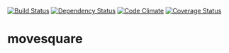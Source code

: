 [![Build Status](https://secure.travis-ci.org/pjambet/movesquare.png?branch=master)](https://next.travis-ci.org/pjambet/movesquare) [![Dependency Status](https://gemnasium.com/pjambet/movesquare.png)](https://gemnasium.com/pjambet/movesquare) [![Code Climate](https://codeclimate.com/github/pjambet/movesquare.png)](https://codeclimate.com/github/pjambet/movesquare) [![Coverage Status](https://coveralls.io/repos/pjambet/movesquare/badge.png?branch=dev)](https://coveralls.io/r/pjambet/movesquare?branch=dev)

movesquare
==========

